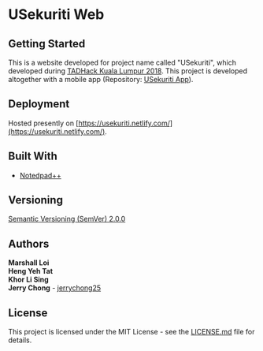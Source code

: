 # USekuriti Web

## Getting Started

This is a website developed for project name called "USekuriti", which developed during [TADHack Kuala Lumpur 2018](https://tadhack.com/2018/global/tadhack-kuala-lumpur/). This project is developed altogether with a mobile app (Repository: [USekuriti App](https://github.com/jerrychong25/USekuritiApp/)).

## Deployment

Hosted presently on [https://usekuriti.netlify.com/](https://usekuriti.netlify.com/).

## Built With

* [Notedpad++](https://notepad-plus-plus.org/)

## Versioning

[Semantic Versioning (SemVer) 2.0.0](http://semver.org/)

## Authors

**Marshall Loi**</br>
**Heng Yeh Tat**</br>
**Khor Li Sing**</br>
**Jerry Chong** - [jerrychong25](https://github.com/jerrychong25)

## License

This project is licensed under the MIT License - see the [LICENSE.md](LICENSE.md) file for details.
